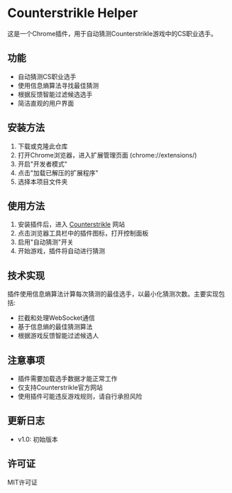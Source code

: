 # Counterstrikle Helper

这是一个Chrome插件，用于自动猜测Counterstrikle游戏中的CS职业选手。

## 功能

- 自动猜测CS职业选手
- 使用信息熵算法寻找最佳猜测
- 根据反馈智能过滤候选选手
- 简洁直观的用户界面

## 安装方法

1. 下载或克隆此仓库
2. 打开Chrome浏览器，进入扩展管理页面 (chrome://extensions/)
3. 开启"开发者模式"
4. 点击"加载已解压的扩展程序"
5. 选择本项目文件夹

## 使用方法

1. 安装插件后，进入 [Counterstrikle](https://counterstrikle.com/) 网站
2. 点击浏览器工具栏中的插件图标，打开控制面板
3. 启用"自动猜测"开关
4. 开始游戏，插件将自动进行猜测

## 技术实现

插件使用信息熵算法计算每次猜测的最佳选手，以最小化猜测次数。主要实现包括:

- 拦截和处理WebSocket通信
- 基于信息熵的最佳猜测算法
- 根据游戏反馈智能过滤候选人

## 注意事项

- 插件需要加载选手数据才能正常工作
- 仅支持Counterstrikle官方网站
- 使用插件可能违反游戏规则，请自行承担风险

## 更新日志

- v1.0: 初始版本

## 许可证

MIT许可证 